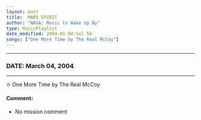 ```yaml
---
layout: post
title:  MARS SPIRIT
author: "NASA: Music to Wake Up By"
type: MusicPlaylist
date_modified: 2004-01-04:Sol 59
songs: ["One More Time by The Real McCoy"]
---
```


----
### DATE: March 04, 2004
----
✫ One More Time by The Real McCoy

#### Comment:
* No mission comment



<br/>
<center>
	<a target="_blank"
	   href="https://twitter.com/intent/tweet?hashtags=Space,NASA,Playlist,NASAWakeupCalls,SpaceProgram&text={{ page.author}}, '{{ page.songs.first }}' {{ page.title }}, {{ page.date | date: '%B %d, %Y' }}. {{ site.url }}{{ page.url }} @nasawakeupcalls">
	   <i class="fab fa-twitter" alt="Tweet this page" style="font-size: 1.3em;"></i>
	</a>
	&nbsp; 	<i class="fas fa-user-astronaut" style="font-size: 1.5em;"></i> &nbsp;
    <a type="amzn" search="'One More Time by The Real McCoy'" category="popular music">
        <i class="fab fa-amazon" style="font-size: 1.3em;"></i>
    </a>
</center>
